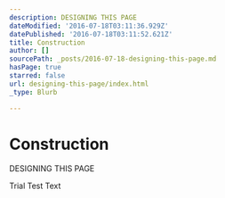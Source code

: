```yaml
---
description: DESIGNING THIS PAGE
dateModified: '2016-07-18T03:11:36.929Z'
datePublished: '2016-07-18T03:11:52.621Z'
title: Construction
author: []
sourcePath: _posts/2016-07-18-designing-this-page.md
hasPage: true
starred: false
url: designing-this-page/index.html
_type: Blurb

---
```

# Construction

DESIGNING THIS PAGE

Trial Test Text